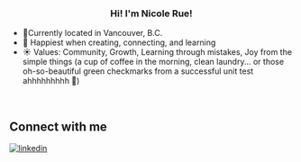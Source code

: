 
  

### <div align="center">Hi! I'm Nicole Rue!</div>  
  

- 📍Currently located in Vancouver, B.C.  
- 🌱 Happiest when creating, connecting, and learning
- ☀ Values: Community, Growth, Learning through mistakes, Joy from the simple things (a cup of coffee in the morning, clean laundry... or those oh-so-beautiful green checkmarks from a successful unit test ahhhhhhhhh 🫠)
  

<br/>  




## Connect with me  

<a href="https://linkedin.com/in/www.linkedin.com/in/nicolerue" target="_blank">
<img src=https://img.shields.io/badge/linkedin-%231E77B5.svg?&style=for-the-badge&logo=linkedin&logoColor=white alt=linkedin style="margin-bottom: 5px;" />
</a>  
</div>  
  

<br/>  
